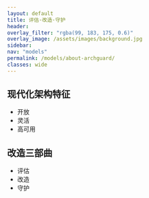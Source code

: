 ```yaml
---
layout: default
title: 评估·改造·守护
header:
overlay_filter: "rgba(99, 183, 175, 0.6)"
overlay_image: /assets/images/background.jpg
sidebar:
nav: "models"
permalink: /models/about-archguard/
classes: wide
---
```

## 现代化架构特征
* 开放
* 灵活
* 高可用

## 改造三部曲
* 评估
* 改造
* 守护
